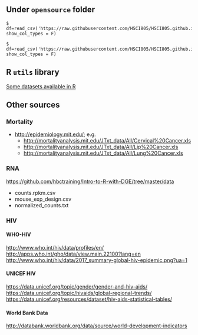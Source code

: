 ## Under ```opensource``` folder

```
$ df=read_csv('https://raw.githubusercontent.com/HSCI805/HSCI805.github.io/main/datasets/wsg.csv', show_col_types = F)
```

```
$ df=read_csv('https://raw.githubusercontent.com/HSCI805/HSCI805.github.io/main/datasets/LungCapData2.csv', show_col_types = F)
```

## R ```utils``` library

[Some datasets available in R](opensource/R_datasets.md)

## Other sources

### Mortality

- http://epidemiology.mit.edu/; e.g.  
  - http://mortalityanalysis.mit.edu/JTxt_data/All/Cervical%20Cancer.xls
  - http://mortalityanalysis.mit.edu/JTxt_data/All/Lip%20Cancer.xls
  - http://mortalityanalysis.mit.edu/JTxt_data/All/Lung%20Cancer.xls

### RNA

https://github.com/hbctraining/Intro-to-R-with-DGE/tree/master/data
- counts.rpkm.csv
- mouse_exp_design.csv
- normalized_counts.txt


### HIV

#### WHO-HIV
http://www.who.int/hiv/data/profiles/en/
http://apps.who.int/gho/data/view.main.22100?lang=en
http://www.who.int/hiv/data/2017_summary-global-hiv-epidemic.png?ua=1

#### UNICEF HIV
https://data.unicef.org/topic/gender/gender-and-hiv-aids/
https://data.unicef.org/topic/hivaids/global-regional-trends/
https://data.unicef.org/resources/dataset/hiv-aids-statistical-tables/

#### World Bank Data
http://databank.worldbank.org/data/source/world-development-indicators
